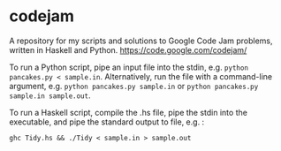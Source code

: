 # codejam
A repository for my scripts and solutions to Google Code Jam problems, written in Haskell and Python.
https://code.google.com/codejam/

To run a Python script, pipe an input file into the stdin, e.g. `python pancakes.py < sample.in`. Alternatively, run the file with a command-line argument, e.g. `python pancakes.py sample.in` or  `python pancakes.py sample.in sample.out`.

To run a Haskell script, compile the .hs file, pipe the stdin into the executable, and pipe the standard output to file, e.g. :
```
ghc Tidy.hs && ./Tidy < sample.in > sample.out
```
